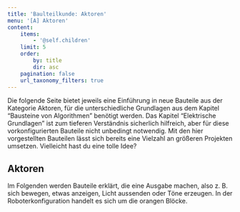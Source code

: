 ```yaml
---
title: 'Baulteilkunde: Aktoren'
menu: '[A] Aktoren'
content:
    items:
        - '@self.children'
    limit: 5
    order:
        by: title
        dir: asc
    pagination: false
    url_taxonomy_filters: true
---
```


<style>
    body {
        --abk: 'BK.A';
    }
</style>


Die folgende Seite bietet jeweils eine Einführung in neue Bauteile aus der Kategorie Aktoren, für die unterschiedliche Grundlagen aus dem Kapitel “Bausteine von Algorithmen” benötigt werden. Das Kapitel “Elektrische Grundlagen” ist zum tieferen Verständnis sicherlich hilfreich, aber für diese vorkonfigurierten Bauteile nicht unbedingt notwendig. Mit den hier vorgestellten Bauteilen lässt sich bereits eine Vielzahl an größeren Projekten umsetzen. Vielleicht hast du eine tolle Idee?

## Aktoren

Im Folgenden werden Bauteile erklärt, die eine Ausgabe machen, also z. B. sich bewegen, etwas anzeigen, Licht aussenden oder Töne erzeugen. In der Roboterkonfiguration handelt es sich um die orangen Blöcke.
